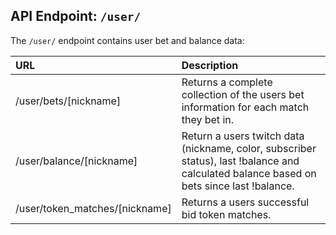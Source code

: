 
## API Endpoint: ```/user/```

The ```/user/``` endpoint contains user bet and balance data:

| URL | Description |
|:------------- |:-------------|
| /user/bets/[nickname] | Returns a complete collection of the users bet information for each match they bet in. |
| /user/balance/[nickname] | Return a users twitch data (nickname, color, subscriber status), last !balance and calculated balance based on bets since last !balance. |
| /user/token_matches/[nickname] | Returns a users successful bid token matches. |
